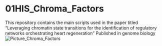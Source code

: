 # 01HIS_Chroma_Factors
This repository contains the main scripts used in the paper titled “Leveraging chromatin state transitions for the identification of regulatory networks orchestrating heart regeneration” Published in genome biology 
![Picture_Chroma_Factors](https://github.com/jcorder316/01HIS_Chroma_Factors/assets/48988005/b968106a-e0c7-4009-8e71-18a6bc51d287)
